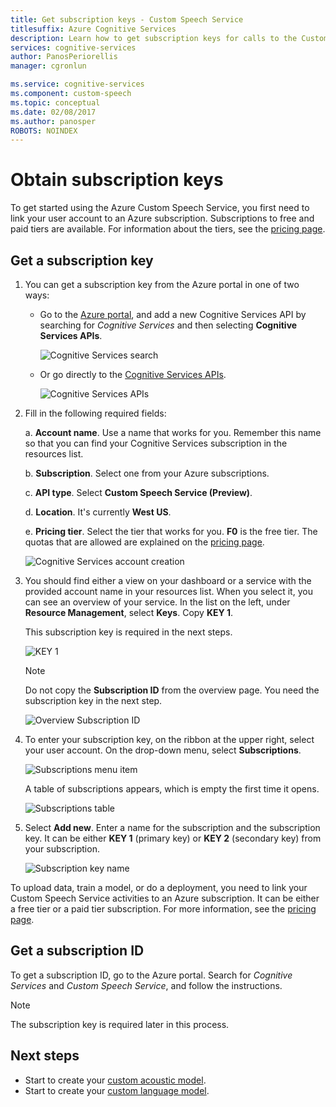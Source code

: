 ```yaml
---
title: Get subscription keys - Custom Speech Service
titlesuffix: Azure Cognitive Services
description: Learn how to get subscription keys for calls to the Custom Speech Service.
services: cognitive-services
author: PanosPeriorellis
manager: cgronlun

ms.service: cognitive-services
ms.component: custom-speech
ms.topic: conceptual
ms.date: 02/08/2017
ms.author: panosper
ROBOTS: NOINDEX
---
```


# Obtain subscription keys
To get started using the Azure Custom Speech Service, you first need to link your user account to an Azure subscription. Subscriptions to free and paid tiers are available. For information about the tiers, see the [pricing page](https://www.microsoft.com/cognitive-services/en-us/pricing).

## Get a subscription key
1. You can get a subscription key from the Azure portal in one of two ways:

    * Go to the [Azure portal](https://ms.portal.azure.com), and add a new Cognitive Services API by searching for _Cognitive Services_ and then selecting **Cognitive Services APIs**.

      ![Cognitive Services search](../../../media/cognitive-services/custom-speech-service/custom-speech-azure-subscription.png)

    * Or go directly to the [Cognitive Services APIs](https://ms.portal.azure.com/#create/Microsoft.CognitiveServices).

        ![Cognitive Services APIs](../../../media/cognitive-services/custom-speech-service/custom-speech-azure-subscription2.png)

    
1. Fill in the following required fields:

      a. **Account name**. Use a name that works for you. Remember this name so that you can find your Cognitive Services subscription in the resources list.

      b. **Subscription**. Select one from your Azure subscriptions.

      c. **API type**. Select **Custom Speech Service (Preview)**.

      d. **Location**. It's currently **West US**.

      e. **Pricing tier**. Select the tier that works for you. **F0** is the free tier. The quotas that are allowed are explained on the [pricing page](https://www.microsoft.com/cognitive-services/en-us/pricing).

      ![Cognitive Services account creation](../../../media/cognitive-services/custom-speech-service/custom-speech-azure-cris-blade.png)

1. You should find either a view on your dashboard or a service with the provided account name in your resources list. When you select it, you can see an overview of your service. In the list on the left, under **Resource Management**, select **Keys**. Copy **KEY 1**.

      This subscription key is required in the next steps.

      ![KEY 1](../../../media/cognitive-services/custom-speech-service/custom-speech-azure-cris-keys2.png)

      > [!NOTE]
      > Do not copy the **Subscription ID** from the overview page. You need the subscription key in the next step.
      >

      ![Overview Subscription ID](../../../media/cognitive-services/custom-speech-service/custom-speech-azure-cris-keys.png)

1. To enter your subscription key, on the ribbon at the upper right, select your user account. On the drop-down menu, select **Subscriptions**.

      ![Subscriptions menu item](../../../media/cognitive-services/custom-speech-service/custom-speech-subscription-selection.png)

    A table of subscriptions appears, which is empty the first time it opens.

    ![Subscriptions table](../../../media/cognitive-services/custom-speech-service/custom-speech-subscription-list.png)

1. Select **Add new**. Enter a name for the subscription and the subscription key. It can be either **KEY 1** (primary key) or **KEY 2** (secondary key) from your subscription.

      ![Subscription key name](../../../media/cognitive-services/custom-speech-service/custom-speech-enter-subsciption.png)

To upload data, train a model, or do a deployment, you need to link your Custom Speech Service activities to an Azure subscription. It can be either a free tier or a paid tier subscription. For more information, see the [pricing page](https://www.microsoft.com/cognitive-services/en-us/pricing).

## Get a subscription ID
To get a subscription ID, go to the Azure portal. Search for *Cognitive Services* and *Custom Speech Service*, and follow the instructions.

> [!NOTE]
> The subscription key is required later in this process.
>

## Next steps
* Start to create your [custom acoustic model](cognitive-services-custom-speech-create-acoustic-model.md).
* Start to create your [custom language model](cognitive-services-custom-speech-create-language-model.md).
